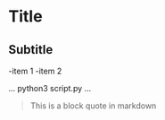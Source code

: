 # Title

## Subtitle

-item 1
-item 2

...
python3 script.py
...
> This is a block quote in markdown

